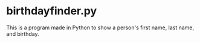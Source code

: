 # birthdayfinder.py
This is a program made in Python to show a person's first name, last name, and birthday.
